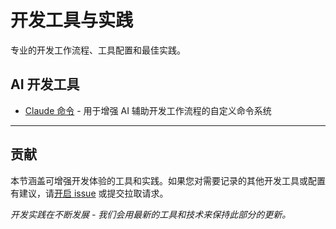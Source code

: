 # 开发工具与实践

专业的开发工作流程、工具配置和最佳实践。

## AI 开发工具

- [Claude 命令](./claude/) - 用于增强 AI 辅助开发工作流程的自定义命令系统

---

## 贡献

本节涵盖可增强开发体验的工具和实践。如果您对需要记录的其他开发工具或配置有建议，请[开启 issue](https://github.com/shukebeta/pkb/issues) 或提交拉取请求。

*开发实践在不断发展 - 我们会用最新的工具和技术来保持此部分的更新。*